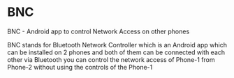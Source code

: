 # BNC
BNC - Android app to control Network Access on other phones

BNC stands for Bluetooth Network Controller which is an Android app which can be installed on 2 phones and both of them can be connected with each other via Bluetooth you can control the network access of Phone-1 from Phone-2 without using the controls of the Phone-1
